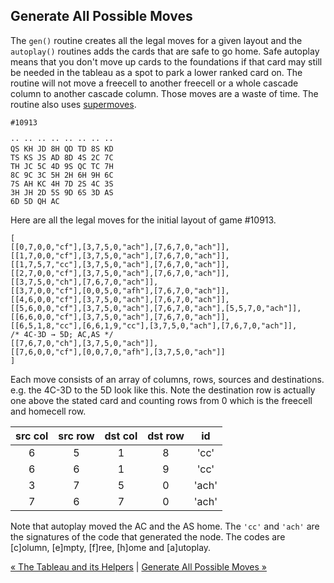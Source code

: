 ## Generate All Possible Moves

The `gen()` routine creates all the legal moves for a given layout and the `autoplay()` routines adds the cards that are safe to go home.  Safe autoplay means that you don't move up cards to the foundations if that card may still be needed in the tableau as a spot to park a lower ranked card on. The routine will not move a freecell to another freecell or a whole cascade column to another cascade column. Those moves are a waste of time. The routine also uses [supermoves](http://www.solitairelaboratory.com/fcfaq.html#Supermove).

```
#10913

·· ·· ·· ·· ·· ·· ·· ··
QS KH JD 8H QD TD 8S KD
TS KS JS AD 8D 4S 2C 7C
TH JC 5C 4D 9S QC TC 7H
8C 9C 3C 5H 2H 6H 9H 6C
7S AH KC 4H 7D 2S 4C 3S
3H JH 2D 5S 9D 6S 3D AS
6D 5D QH AC
```

Here are all the legal moves for the initial layout of game #10913.
 
``` 
[
[[0,7,0,0,"cf"],[3,7,5,0,"ach"],[7,6,7,0,"ach"]],
[[1,7,0,0,"cf"],[3,7,5,0,"ach"],[7,6,7,0,"ach"]],
[[1,7,5,7,"cc"],[3,7,5,0,"ach"],[7,6,7,0,"ach"]],
[[2,7,0,0,"cf"],[3,7,5,0,"ach"],[7,6,7,0,"ach"]],
[[3,7,5,0,"ch"],[7,6,7,0,"ach"]],
[[3,7,0,0,"cf"],[0,0,5,0,"afh"],[7,6,7,0,"ach"]],
[[4,6,0,0,"cf"],[3,7,5,0,"ach"],[7,6,7,0,"ach"]],
[[5,6,0,0,"cf"],[3,7,5,0,"ach"],[7,6,7,0,"ach"],[5,5,7,0,"ach"]],
[[6,6,0,0,"cf"],[3,7,5,0,"ach"],[7,6,7,0,"ach"]],
[[6,5,1,8,"cc"],[6,6,1,9,"cc"],[3,7,5,0,"ach"],[7,6,7,0,"ach"]],     /* 4C-3D → 5D; AC,AS */
[[7,6,7,0,"ch"],[3,7,5,0,"ach"]],
[[7,6,0,0,"cf"],[0,0,7,0,"afh"],[3,7,5,0,"ach"]]
]
```

Each move consists of an array of columns, rows, sources and destinations. e.g. the 4C-3D to the 5D look like this. Note the destination row is actually one above the stated card and counting rows from 0 which is the freecell and homecell row.

| src col | src row | dst col | dst row | id  | 
|:-------:|:-------:|:-------:|:-------:|:---:|
|   6     |    5    |    1    |    8    |'cc' |
|   6     |    6    |    1    |    9    |'cc' |
|   3     |    7    |    5    |    0    |'ach' |
|   7     |    6    |    7    |    0    |'ach' |

Note that autoplay moved the AC and the AS home. The `'cc'` and `'ach'` are the signatures of the code that generated the node. The codes are [c]olumn, [e]mpty, [f]ree, [h]ome and [a]utoplay. 

[« The Tableau and its Helpers](tableau.md) | [Generate All Possible Moves »](gen.md)

